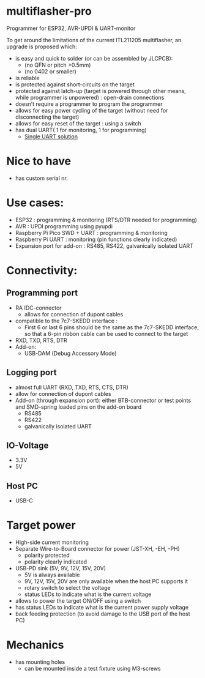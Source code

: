  # multiflasher-pro
Programmer for ESP32, AVR-UPDI &amp; UART-monitor

To get around the limitations of the current ITL211205 multiflasher, an upgrade is proposed which:
* is easy and quick to solder (or can be assembled by JLCPCB):
  * (no QFN or pitch >0.5mm)
  * (no 0402 or smaller)
* is reliable
* is protected against short-circuits on the target
* protected against latch-up (target is powered through other means, while programmer is unpowered) : open-drain connections
* doesn’t require a programmer to program the programmer
* allows for easy power cycling of the target (without need for disconnecting the target)
* allows for easy reset of the target : using a switch
* has dual UART( 1 for monitoring, 1 for programming)
  * [Single UART solution](https://kicanvas.org/?github=https%3A%2F%2Fgithub.com%2Ftechstudio-design%2FtinyUPDI)

# Nice to have
* has custom serial nr.

# Use cases:
* ESP32 : programming & monitoring (RTS/DTR needed for programming)
* AVR : UPDI programming using pyupdi
* Raspberry Pi Pico SWD + UART : programming & monitoring
* Raspberry Pi UART : monitoring (pin functions clearly indicated)
* Expansion port for add-on : RS485, RS422, galvanically isolated UART

# Connectivity:
## Programming port
* RA IDC-connector
    * allows for connection of dupont cables
* compatible to the 7c7-SKEDD interface : 
    * First 6 or last 6 pins should be the same as the 7c7-SKEDD interface, so that a 6-pin ribbon cable can be used to connect to the target
* RXD, TXD, RTS, DTR
* Add-on:
  * USB-DAM (Debug Accessory Mode)

## Logging port
* almost full UART (RXD, TXD, RTS, CTS, DTR)
* allow for connection of dupont cables
* Add-on (through expansion port): either BTB-connector or test points and SMD-spring loaded pins on the add-on board
  * RS485
  * RS422
  * galvanically isolated UART

## IO-Voltage
* 3.3V
* 5V

## Host PC
* USB-C

# Target power
* High-side current monitoring
* Separate Wire-to-Board connector for power (JST-XH, -EH, -PH)
  * polarity protected
  * polarity clearly indicated
* USB-PD sink (5V, 9V, 12V, 15V, 20V)
  * 5V is always available
  * 9V, 12V, 15V, 20V are only available when the host PC supports it
  * rotary switch to select the voltage
  * status LEDs to indicate what is the current voltage
* allows to power the target ON/OFF using a switch
* has status LEDs to indicate what is the current power supply voltage
* back feeding protection (to avoid damage to the USB port of the host PC)

# Mechanics
* has mounting holes
  * can be mounted inside a test fixture using M3-screws
